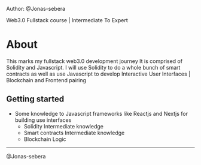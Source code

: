Author: @Jonas-sebera

Web3.0 Fullstack course | Intermediate To Expert

# About

This marks my fullstack web3.0 development journey
It is comprised of Solidity and Javascript.
I will use Solidity to do a whole bunch of smart contracts as well as use Javascript to develop Interactive User Interfaces | Blockchain and Frontend pairing

## Getting started

- Some knowledge to Javascript frameworks like Reactjs and Nextjs for building use interfaces
  - Solidity Intermediate knowledge
  - Smart contracts Intermediate knowledge
  - Blockchain Logic

-----------

@Jonas-sebera
